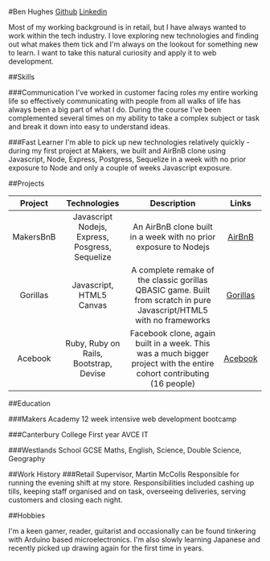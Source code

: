 

#Ben Hughes
[Github](https://github.com/Benjamin-Hughes) [Linkedin](https://www.linkedin.com/in/ben-hughes-uk/)

Most of my working background is in retail, but I have always wanted to work within the tech industry. I love exploring new technologies and finding out what makes them tick and I'm always on the lookout for something new to learn.
I want to take this natural curiosity and apply it to web development.

##Skills

###Communication
I've worked in customer facing roles my entire working life so effectively communicating with people from all walks of life has always been a big part of what I do. During the course I've been complemented several times on my ability to take a complex subject or task and break it down into easy to understand ideas.

###Fast Learner
I'm able to pick up new technologies relatively quickly - during my first project at Makers, we built and AirBnB clone using Javascript, Node, Express, Postgress, Sequelize in a week with no prior exposure to Node and only a couple of weeks Javascript exposure.



##Projects

| Project | Technologies | Description | Links |
| :-----: | :----------: | :---------:  |:---: |
|  MakersBnB | Javascript Nodejs, Express, Posgress, Sequelize | An AirBnB clone built in a week with no prior exposure to Nodejs | [AirBnB](https://github.com/chuk-chuk/makersbnb) |
| Gorillas | Javascript, HTML5 Canvas| A complete remake of the classic gorillas QBASIC game. Built from scratch in pure Javascript/HTML5 with no frameworks | [Gorillas](https://github.com/Alexander-Blair/gorillas-game-tribute) |
|Acebook | Ruby, Ruby on Rails, Bootstrap, Devise | Facebook clone, again built in a week. This was a much bigger project with the entire cohort contributing (16 people) | [Acebook](https://github.com/makersacademy/acebook-july2017) |

##Education

###Makers Academy
12 week intensive web development bootcamp

###Canterbury College
First year AVCE IT

###Westlands School
GCSE Maths, English, Science, Double Science, Geography

##Work History
###Retail Supervisor, Martin McColls
Responsible for running the evening shift at my store. Responsibilities included cashing up tills, keeping staff organised and on task, overseeing deliveries, serving customers and closing each night.

##Hobbies

I'm a keen gamer, reader, guitarist and occasionally can be found tinkering with Arduino based microelectronics. I'm also slowly learning Japanese and recently picked up drawing again for the first time in years. 
